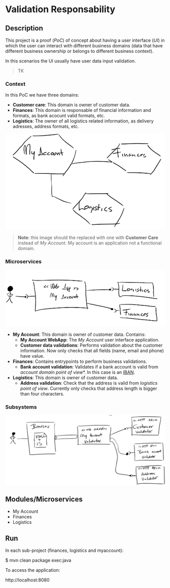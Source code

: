 Validation Responsability
=========================

Description
-----------

This project is a proof (*PoC*) of concept about having a user interface (*UI*) in which the user can interact with different business domains (data that have different business ownership or belongs to different business context).

In this scenarios the UI usually have user data input validation. 

> TK


### Context

In this PoC we have three domains:

  - **Customer care**: This domain is owner of customer data.
  - **Finances**: This domain is responsable of financial information and formats, as bank acocunt valid formats, etc.
  - **Logistics**: The owner of all logistics related information, as delivery adresses, address formats, etc.


![Context](doc/images/context.png)

> **Note**: this image should the replaced with one with **Customer Care** instead of *My Account*. My account is an application not a functional domain.


### Microservices

![alt text](doc/images/microservices.png)

  - **My Account**: This domain is owner of customer data. Contains: 
    - **My Account WebApp**: The *My Account* user interface application. 
    - **Customer data validations**: Performs validation about the customer information. Now only checks that all fields (name, email and phone) have value. 
  - **Finances**: Contains entrypoints to perform business validations.
    - **Bank account validation**: Validates if a bank account is valid from *account domain point of view**. In this case is an [IBAN](https://en.wikipedia.org/wiki/International_Bank_Account_Number).
  - **Logistics**: This domain is owner of customer data.
    - **Address validation**: Check that the address is valid from *logistics point of view*. Currently only checks that address length is bigger than four characters.


### Subsystems

![alt text](doc/images/subsystems.png)


Modules/Microservices
---------------------

  - My Account
  - Finances
  - Logistics


Run
---

In each sub-project (finances, logistics and myaccount):

  $ mvn clean package exec:java

To access the application:
 
  http://localhost:8080
